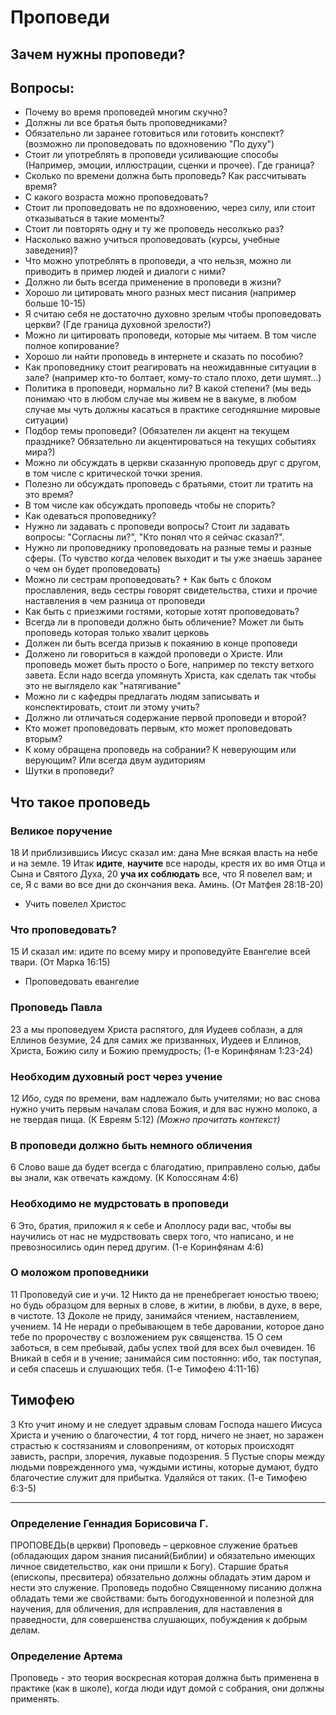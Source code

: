 # Проповеди
## Зачем нужны проповеди?
## Вопросы:
* Почему во время проповедей многим скучно?
* Должны ли все братья быть проповедниками?
* Обязательно ли заранее готовиться или готовить конспект? (возможно ли проповедовать по вдохновению "По духу")
* Стоит ли употреблять в проповеди усиливающие способы (Например, эмоции, иллюстрации, сценки и прочее). Где граница?
* Сколько по времени должна быть проповедь? Как рассчитывать время?
* С какого возраста можно проповедовать?
* Стоит ли проповедовать не по вдохновению, через силу, или стоит отказываться в такие моменты?
* Стоит ли повторять одну и ту же проповедь несолкько раз?
* Насколько важно учиться проповедовать (курсы, учебные заведения)?
* Что можно употреблять в проповеди, а что нельзя, можно ли приводить в пример людей и диалоги с ними?
* Должно ли быть всегда применение в проповеди в жизни?
* Хорошо ли цитировать много разных мест писания (например больше 10-15)
* Я считаю себя не достаточно духовно зрелым чтобы проповедовать церкви? (Где граница духовной зрелости?)
* Можно ли цитировать проповеди, которые мы читаем. В том числе полное копирование?
* Хорошо ли найти проповедь в интернете и сказать по пособию?
* Как проповеднику стоит реагировать на неожидавнные ситуации в зале? (например кто-то болтает, кому-то стало плохо, дети шумят...)
* Политика в проповеди, нормально ли? В какой степени? (мы ведь понимаю что в любом случае мы живем не в вакуме, в любом случае мы чуть должны касаться в практике сегодняшние мировые ситуации)
* Подбор темы проповеди? (Обязателен ли акцент на текущем празднике? Обязательно ли акцентироваться на текущих событиях мира?)
* Можно ли обсуждать в церкви сказанную проповедь друг с другом, в том числе с критической точки зрения.
* Полезно ли обсуждать проповедь с братьями, стоит ли тратить на это время? 
* В том числе как обсуждать проповедь чтобы не спорить?
* Как одеваться проповеднику?
* Нужно ли задавать с проповеди вопросы? Стоит ли задавать вопросы: "Согласны ли?", "Кто понял что я сейчас сказал?".
* Нужно ли проповеднику проповедовать на разные темы и разные сферы. (То чувство когда человек выходит и ты уже знаешь заранее о чем он будет проповедовать)
* Можно ли сестрам проповедовать? + Как быть с блоком прославления, ведь сестры говорят свидетельства, стихи и прочие наставления в чем разница от проповеди
* Как быть с приезжими гостями, которые хотят проповедовать?
* Всегда ли в проповеди должно быть обличение? Может ли быть проповедь которая только хвалит церковь
* Должен ли быть всегда призыв к покаянию в конце проповеди
* Должено ли говориться в каждой проповеди о Христе. Или проповедь может быть просто о Боге, например по тексту ветхого завета. Если надо всегда упомянуть Христа, как сделать так чтобы это не выглядело как "натягивание"
* Можно ли с кафедры предлагать людям записывать и конспектировать, стоит ли этому учить?
* Должно ли отличаться содержание первой проповеди и второй? 
* Кто может проповедовать первым, кто может проповедовать вторым?
* К кому обращена проповедь на собрании? К неверующим или верующим? Или всегда двум аудиториям
* Шутки в проповеди? 

## Что такое проповедь

### Великое поручение
18 И приблизившись Иисус сказал им: дана Мне всякая власть на небе и на земле. 19 Итак **идите**, **научите** все народы, крестя их во имя Отца и Сына и Святого Духа, 20 **уча их соблюдать** все, что Я повелел вам; и се, Я с вами во все дни до скончания века. Аминь. (От Матфея 28:18-20)
* Учить повелел Христос

### Что проповедовать?
15 И сказал им: идите по всему миру и проповедуйте Евангелие всей твари. (От Марка 16:15)
* Проповедовать евангелие

### Проповедь Павла
23 а мы проповедуем Христа распятого, для Иудеев соблазн, а для Еллинов безумие, 24 для самих же призванных, Иудеев и Еллинов, Христа, Божию силу и Божию премудрость; (1-е Коринфянам 1:23-24)

### Необходим духовный рост через учение
12 Ибо, судя по времени, вам надлежало быть учителями; но вас снова нужно учить первым началам слова Божия, и для вас нужно молоко, а не твердая пища. (К Евреям 5:12) *(Можно прочитать контекст)*

### В проповеди должно быть немного обличения
6 Слово ваше да будет всегда с благодатию, приправлено солью, дабы вы знали, как отвечать каждому. (К Колоссянам 4:6)

### Необходимо не мудрстовать в проповеди
6 Это, братия, приложил я к себе и Аполлосу ради вас, чтобы вы научились от нас не мудрствовать сверх того, что написано, и не превозносились один перед другим. (1-е Коринфянам 4:6)

### О моложом проповедники

11 Проповедуй сие и учи. 12 Никто да не пренебрегает юностью твоею; но будь образцом для верных в слове, в житии, в любви, в духе, в вере, в чистоте. 13 Доколе не приду, занимайся чтением, наставлением, учением. 14 Не неради о пребывающем в тебе даровании, которое дано тебе по пророчеству с возложением рук священства. 15 О сем заботься, в сем пребывай, дабы успех твой для всех был очевиден. 16 Вникай в себя и в учение; занимайся сим постоянно: ибо, так поступая, и себя спасешь и слушающих тебя. (1-е Тимофею 4:11-16)

## Тимофею
3 Кто учит иному и не следует здравым словам Господа нашего Иисуса Христа и учению о благочестии, 4 тот горд, ничего не знает, но заражен страстью к состязаниям и словопрениям, от которых происходят зависть, распри, злоречия, лукавые подозрения. 5 Пустые споры между людьми поврежденного ума, чуждыми истины, которые думают, будто благочестие служит для прибытка. Удаляйся от таких. (1-е Тимофею 6:3-5)

---------------------

### Определение Геннадия Борисовича Г.
ПРОПОВЕДЬ(в церкви)
Проповедь – церковное служение братьев (обладающих даром знания писаний(Библии) и обязательно имеющих личное свидетельство, как они пришли к Богу).
Старшие братья (епископы, пресвитера) обязательно должны обладать этим даром и нести это служение.
Проповедь подобно Священному писанию должна обладать теми же свойствами: быть богодухновенной и полезной для научения, для обличения, для исправления, для наставления в праведности, для совершенства слушающих, побуждения к добрым делам.

### Определение Артема
Проповедь - это теория воскресная которая должна быть применена в практике (как в школе), когда люди идут домой с собрания, они должны применять. 

### 